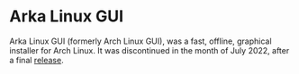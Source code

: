# Arka Linux GUI 

Arka Linux GUI (formerly Arch Linux GUI), was a fast, offline, graphical installer for Arch Linux. It was discontinued in the month of July 2022, after a final [release](https://github.com/arch-linux-gui/alg-releases/releases/tag/v2022.07).
